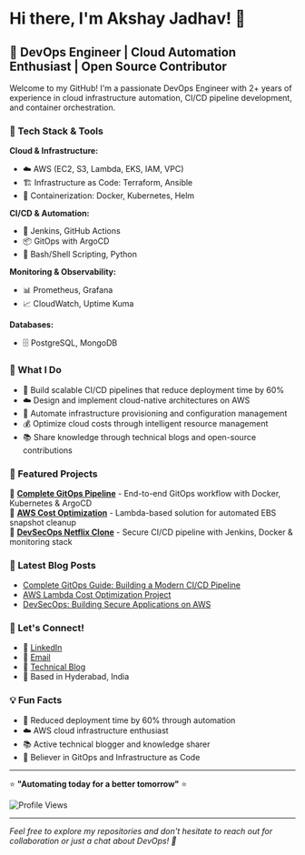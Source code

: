 # Hi there, I'm Akshay Jadhav! 👋

## 🚀 DevOps Engineer | Cloud Automation Enthusiast | Open Source Contributor

Welcome to my GitHub! I'm a passionate DevOps Engineer with 2+ years of experience in cloud infrastructure automation, CI/CD pipeline development, and container orchestration.

### 🔧 Tech Stack & Tools

**Cloud & Infrastructure:**
- ☁️ AWS (EC2, S3, Lambda, EKS, IAM, VPC)
- 🏗️ Infrastructure as Code: Terraform, Ansible
- 🐳 Containerization: Docker, Kubernetes, Helm

**CI/CD & Automation:**
- 🔄 Jenkins, GitHub Actions
- 📦 GitOps with ArgoCD
- 🔧 Bash/Shell Scripting, Python

**Monitoring & Observability:**
- 📊 Prometheus, Grafana
- 📈 CloudWatch, Uptime Kuma

**Databases:**
- 🗄️ PostgreSQL, MongoDB

### 🎯 What I Do

- 🚀 Build scalable CI/CD pipelines that reduce deployment time by 60%
- ☁️ Design and implement cloud-native architectures on AWS
- 🤖 Automate infrastructure provisioning and configuration management
- 💰 Optimize cloud costs through intelligent resource management
- 📚 Share knowledge through technical blogs and open-source contributions

### 🌟 Featured Projects

🔹 **[Complete GitOps Pipeline](https://github.com/git-akshay-jadhav/web-app-gitops)** - End-to-end GitOps workflow with Docker, Kubernetes & ArgoCD  
🔹 **[AWS Cost Optimization](https://github.com/git-akshay-jadhav/Cost-Optimization)** - Lambda-based solution for automated EBS snapshot cleanup  
🔹 **[DevSecOps Netflix Clone](link)** - Secure CI/CD pipeline with Jenkins, Docker & monitoring stack

### 📝 Latest Blog Posts

- [Complete GitOps Guide: Building a Modern CI/CD Pipeline](https://akshay-jadhav.hashnode.dev/complete-gitops-guide-building-a-modern-cicd-pipeline-with-docker-kubernetes-and-argocd)
- [AWS Lambda Cost Optimization Project](https://akshay-jadhav.hashnode.dev/aws-lambda-cost-optimization-project)
- [DevSecOps: Building Secure Applications on AWS](https://akshay-jadhav.hashnode.dev/)

### 🤝 Let's Connect!

- 💼 [LinkedIn](https://linkedin.com/in/akshay-devops)
- 📧 [Email](mailto:akshay1669@gmail.com)
- 📝 [Technical Blog](https://akshay-jadhav.hashnode.dev/)
- 📍 Based in Hyderabad, India

### 💡 Fun Facts

- 🎯 Reduced deployment time by 60% through automation
- ☁️ AWS cloud infrastructure enthusiast
- 📚 Active technical blogger and knowledge sharer
- 🔄 Believer in GitOps and Infrastructure as Code

---

⭐ **"Automating today for a better tomorrow"** ⭐

![Profile Views](https://komarev.com/ghpvc/?username=git-akshay-jadhav&color=brightgreen)

---

*Feel free to explore my repositories and don't hesitate to reach out for collaboration or just a chat about DevOps! 🚀*
